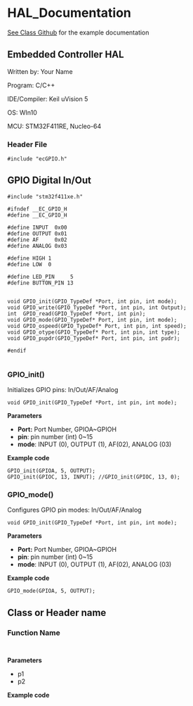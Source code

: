 # HAL\_Documentation

[See Class Github](https://github.com/ykkimhgu/EC-student/blob/main/docs/EC_HAL_Documentation.md) for the example documentation  

## Embedded Controller HAL

Written by: Your Name

Program: C/C++

IDE/Compiler: Keil uVision 5

OS: WIn10

MCU: STM32F411RE, Nucleo-64

### 

### Header File

 `#include "ecGPIO.h"`

## GPIO Digital In/Out

```text
#include "stm32f411xe.h"
​
#ifndef __EC_GPIO_H
#define __EC_GPIO_H
​
#define INPUT  0x00
#define OUTPUT 0x01
#define AF     0x02
#define ANALOG 0x03
​
#define HIGH 1
#define LOW  0
​
#define LED_PIN     5
#define BUTTON_PIN 13
​
​
void GPIO_init(GPIO_TypeDef *Port, int pin, int mode);
void GPIO_write(GPIO_TypeDef *Port, int pin, int Output);
int  GPIO_read(GPIO_TypeDef *Port, int pin);
void GPIO_mode(GPIO_TypeDef* Port, int pin, int mode);
void GPIO_ospeed(GPIO_TypeDef* Port, int pin, int speed);
void GPIO_otype(GPIO_TypeDef* Port, int pin, int type);
void GPIO_pupdr(GPIO_TypeDef* Port, int pin, int pudr);
​
#endif
​
```

### GPIO\_init\(\)

Initializes GPIO pins: In/Out/AF/Analog

```text
void GPIO_init(GPIO_TypeDef *Port, int pin, int mode);
```

**Parameters**

* **Port:** Port Number, GPIOA~GPIOH
* **pin**: pin number \(int\) 0~15
* **mode**: INPUT \(0\), OUTPUT \(1\), AF\(02\), ANALOG \(03\)

**Example code**

```text
GPIO_init(GPIOA, 5, OUTPUT);
GPIO_init(GPIOC, 13, INPUT); //GPIO_init(GPIOC, 13, 0);
```

### 

### GPIO\_mode\(\)

Configures GPIO pin modes: In/Out/AF/Analog

```text
void GPIO_init(GPIO_TypeDef *Port, int pin, int mode);
```

**Parameters**

* **Port:** Port Number, GPIOA~GPIOH
* **pin**: pin number \(int\) 0~15
* **mode**: INPUT \(0\), OUTPUT \(1\), AF\(02\), ANALOG \(03\)

**Example code**

```text
GPIO_mode(GPIOA, 5, OUTPUT);
```

## 

## Class or Header name

### Function Name

```text
​
```

**Parameters**

* p1
* p2

**Example code**

```text
​
```

